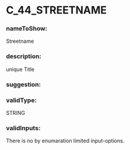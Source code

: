 

# C_44_STREETNAME



  


### nameToShow:
  
Streetname  


### description:
  
unique Title  


### suggestion:
  
  


### validType:
  
STRING  


### validInputs:
  
There is no by enumaration limited input-options.

